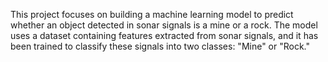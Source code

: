 This project focuses on building a machine learning model to predict whether an object detected in sonar signals is a mine or a rock. The model uses a dataset containing features extracted from sonar signals, and it has been trained to classify these signals into two classes: "Mine" or "Rock."
